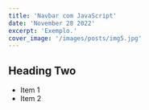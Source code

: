 ```yaml
---
title: 'Navbar com JavaScript'
date: 'November 28 2022'
excerpt: 'Exemplo.'
cover_image: '/images/posts/img5.jpg'
---
```

## Heading Two
* Item 1
* Item 2